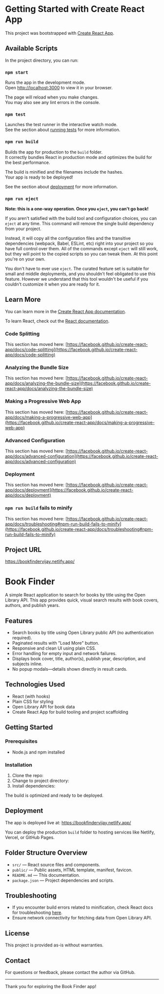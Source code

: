 # Getting Started with Create React App

This project was bootstrapped with [Create React App](https://github.com/facebook/create-react-app).

## Available Scripts

In the project directory, you can run:

### `npm start`

Runs the app in the development mode.\
Open [http://localhost:3000](http://localhost:3000) to view it in your browser.

The page will reload when you make changes.\
You may also see any lint errors in the console.

### `npm test`

Launches the test runner in the interactive watch mode.\
See the section about [running tests](https://facebook.github.io/create-react-app/docs/running-tests) for more information.

### `npm run build`

Builds the app for production to the `build` folder.\
It correctly bundles React in production mode and optimizes the build for the best performance.



The build is minified and the filenames include the hashes.\
Your app is ready to be deployed!

See the section about [deployment](https://facebook.github.io/create-react-app/docs/deployment) for more information.

### `npm run eject`

**Note: this is a one-way operation. Once you `eject`, you can't go back!**

If you aren't satisfied with the build tool and configuration choices, you can `eject` at any time. This command will remove the single build dependency from your project.

Instead, it will copy all the configuration files and the transitive dependencies (webpack, Babel, ESLint, etc) right into your project so you have full control over them. All of the commands except `eject` will still work, but they will point to the copied scripts so you can tweak them. At this point you're on your own.

You don't have to ever use `eject`. The curated feature set is suitable for small and middle deployments, and you shouldn't feel obligated to use this feature. However we understand that this tool wouldn't be useful if you couldn't customize it when you are ready for it.

## Learn More

You can learn more in the [Create React App documentation](https://facebook.github.io/create-react-app/docs/getting-started).

To learn React, check out the [React documentation](https://reactjs.org/).

### Code Splitting

This section has moved here: [https://facebook.github.io/create-react-app/docs/code-splitting](https://facebook.github.io/create-react-app/docs/code-splitting)

### Analyzing the Bundle Size

This section has moved here: [https://facebook.github.io/create-react-app/docs/analyzing-the-bundle-size](https://facebook.github.io/create-react-app/docs/analyzing-the-bundle-size)

### Making a Progressive Web App

This section has moved here: [https://facebook.github.io/create-react-app/docs/making-a-progressive-web-app](https://facebook.github.io/create-react-app/docs/making-a-progressive-web-app)

### Advanced Configuration

This section has moved here: [https://facebook.github.io/create-react-app/docs/advanced-configuration](https://facebook.github.io/create-react-app/docs/advanced-configuration)

### Deployment

This section has moved here: [https://facebook.github.io/create-react-app/docs/deployment](https://facebook.github.io/create-react-app/docs/deployment)

### `npm run build` fails to minify

This section has moved here: [https://facebook.github.io/create-react-app/docs/troubleshooting#npm-run-build-fails-to-minify](https://facebook.github.io/create-react-app/docs/troubleshooting#npm-run-build-fails-to-minify)

## Project URL
https://bookfindervijay.netlify.app/


# Book Finder

A simple React application to search for books by title using the Open Library API. This app provides quick, visual search results with book covers, authors, and publish years.

## Features

- Search books by title using Open Library public API (no authentication required).
- Paginated results with "Load More" button.
- Responsive and clean UI using plain CSS.
- Error handling for empty input and network failures.
- Displays book cover, title, author(s), publish year, description, and subjects inline.
- No popup modals—details shown directly in result cards.

## Technologies Used

- React (with hooks)
- Plain CSS for styling
- Open Library API for book data
- Create React App for build tooling and project scaffolding

## Getting Started

### Prerequisites

- Node.js and npm installed

### Installation

1. Clone the repo:
2. Change to project directory:
3. Install dependencies:



The build is optimized and ready to be deployed.

## Deployment

The app is deployed live at: https://bookfindervijay.netlify.app/

You can deploy the production `build` folder to hosting services like Netlify, Vercel, or GitHub Pages.

## Folder Structure Overview

- `src/` — React source files and components.
- `public/` — Public assets, HTML template, manifest, favicon.
- `README.md` — This documentation.
- `package.json` — Project dependencies and scripts.

## Troubleshooting

- If you encounter build errors related to minification, check React docs for troubleshooting [here](https://facebook.github.io/create-react-app/docs/troubleshooting#npm-run-build-fails-to-minify).
- Ensure network connectivity for fetching data from Open Library API.

## License

This project is provided as-is without warranties.

## Contact

For questions or feedback, please contact the author via GitHub.

---

Thank you for exploring the Book Finder app!


